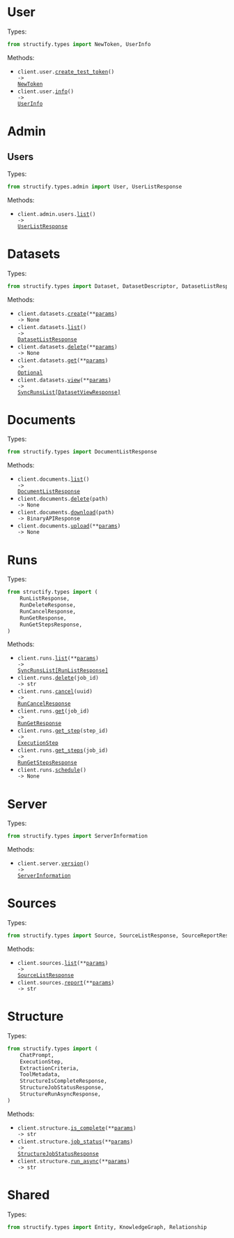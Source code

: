 # User

Types:

```python
from structify.types import NewToken, UserInfo
```

Methods:

- <code title="post /user/create_test_token">client.user.<a href="./src/structify/resources/user.py">create_test_token</a>() -> <a href="./src/structify/types/new_token.py">NewToken</a></code>
- <code title="get /user/info">client.user.<a href="./src/structify/resources/user.py">info</a>() -> <a href="./src/structify/types/user_info.py">UserInfo</a></code>

# Admin

## Users

Types:

```python
from structify.types.admin import User, UserListResponse
```

Methods:

- <code title="get /admin/users/list">client.admin.users.<a href="./src/structify/resources/admin/users.py">list</a>() -> <a href="./src/structify/types/admin/user_list_response.py">UserListResponse</a></code>

# Datasets

Types:

```python
from structify.types import Dataset, DatasetDescriptor, DatasetListResponse, DatasetViewResponse
```

Methods:

- <code title="post /dataset/create">client.datasets.<a href="./src/structify/resources/datasets.py">create</a>(\*\*<a href="src/structify/types/dataset_create_params.py">params</a>) -> None</code>
- <code title="get /dataset/list">client.datasets.<a href="./src/structify/resources/datasets.py">list</a>() -> <a href="./src/structify/types/dataset_list_response.py">DatasetListResponse</a></code>
- <code title="delete /dataset/delete">client.datasets.<a href="./src/structify/resources/datasets.py">delete</a>(\*\*<a href="src/structify/types/dataset_delete_params.py">params</a>) -> None</code>
- <code title="get /dataset/info">client.datasets.<a href="./src/structify/resources/datasets.py">get</a>(\*\*<a href="src/structify/types/dataset_get_params.py">params</a>) -> <a href="./src/structify/types/dataset_descriptor.py">Optional</a></code>
- <code title="get /dataset/view">client.datasets.<a href="./src/structify/resources/datasets.py">view</a>(\*\*<a href="src/structify/types/dataset_view_params.py">params</a>) -> <a href="./src/structify/types/dataset_view_response.py">SyncRunsList[DatasetViewResponse]</a></code>

# Documents

Types:

```python
from structify.types import DocumentListResponse
```

Methods:

- <code title="get /documents/list">client.documents.<a href="./src/structify/resources/documents.py">list</a>() -> <a href="./src/structify/types/document_list_response.py">DocumentListResponse</a></code>
- <code title="delete /documents/delete/{path}">client.documents.<a href="./src/structify/resources/documents.py">delete</a>(path) -> None</code>
- <code title="get /documents/download/{path}">client.documents.<a href="./src/structify/resources/documents.py">download</a>(path) -> BinaryAPIResponse</code>
- <code title="post /documents/upload">client.documents.<a href="./src/structify/resources/documents.py">upload</a>(\*\*<a href="src/structify/types/document_upload_params.py">params</a>) -> None</code>

# Runs

Types:

```python
from structify.types import (
    RunListResponse,
    RunDeleteResponse,
    RunCancelResponse,
    RunGetResponse,
    RunGetStepsResponse,
)
```

Methods:

- <code title="get /runs/list">client.runs.<a href="./src/structify/resources/runs.py">list</a>(\*\*<a href="src/structify/types/run_list_params.py">params</a>) -> <a href="./src/structify/types/run_list_response.py">SyncRunsList[RunListResponse]</a></code>
- <code title="post /runs/delete/{job_id}">client.runs.<a href="./src/structify/resources/runs.py">delete</a>(job_id) -> str</code>
- <code title="post /runs/cancel/{uuid}">client.runs.<a href="./src/structify/resources/runs.py">cancel</a>(uuid) -> <a href="./src/structify/types/run_cancel_response.py">RunCancelResponse</a></code>
- <code title="get /runs/get/{job_id}">client.runs.<a href="./src/structify/resources/runs.py">get</a>(job_id) -> <a href="./src/structify/types/run_get_response.py">RunGetResponse</a></code>
- <code title="get /runs/get_step/{step_id}">client.runs.<a href="./src/structify/resources/runs.py">get_step</a>(step_id) -> <a href="./src/structify/types/execution_step.py">ExecutionStep</a></code>
- <code title="get /runs/get_steps/{job_id}">client.runs.<a href="./src/structify/resources/runs.py">get_steps</a>(job_id) -> <a href="./src/structify/types/run_get_steps_response.py">RunGetStepsResponse</a></code>
- <code title="post /runs/schedule">client.runs.<a href="./src/structify/resources/runs.py">schedule</a>() -> None</code>

# Server

Types:

```python
from structify.types import ServerInformation
```

Methods:

- <code title="get /server/version">client.server.<a href="./src/structify/resources/server.py">version</a>() -> <a href="./src/structify/types/server_information.py">ServerInformation</a></code>

# Sources

Types:

```python
from structify.types import Source, SourceListResponse, SourceReportResponse
```

Methods:

- <code title="get /source/get_sources">client.sources.<a href="./src/structify/resources/sources.py">list</a>(\*\*<a href="src/structify/types/source_list_params.py">params</a>) -> <a href="./src/structify/types/source_list_response.py">SourceListResponse</a></code>
- <code title="post /source/report">client.sources.<a href="./src/structify/resources/sources.py">report</a>(\*\*<a href="src/structify/types/source_report_params.py">params</a>) -> str</code>

# Structure

Types:

```python
from structify.types import (
    ChatPrompt,
    ExecutionStep,
    ExtractionCriteria,
    ToolMetadata,
    StructureIsCompleteResponse,
    StructureJobStatusResponse,
    StructureRunAsyncResponse,
)
```

Methods:

- <code title="post /structure/is_complete">client.structure.<a href="./src/structify/resources/structure.py">is_complete</a>(\*\*<a href="src/structify/types/structure_is_complete_params.py">params</a>) -> str</code>
- <code title="post /structure/job_status">client.structure.<a href="./src/structify/resources/structure.py">job_status</a>(\*\*<a href="src/structify/types/structure_job_status_params.py">params</a>) -> <a href="./src/structify/types/structure_job_status_response.py">StructureJobStatusResponse</a></code>
- <code title="post /structure/run_async">client.structure.<a href="./src/structify/resources/structure.py">run_async</a>(\*\*<a href="src/structify/types/structure_run_async_params.py">params</a>) -> str</code>

# Shared

Types:

```python
from structify.types import Entity, KnowledgeGraph, Relationship
```
